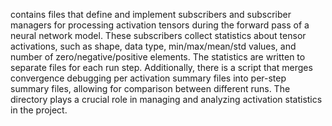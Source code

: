 contains files that define and implement subscribers and subscriber managers for processing activation tensors during the forward pass of a neural network model. These subscribers collect statistics about tensor activations, such as shape, data type, min/max/mean/std values, and number of zero/negative/positive elements. The statistics are written to separate files for each run step. Additionally, there is a script that merges convergence debugging per activation summary files into per-step summary files, allowing for comparison between different runs. The directory plays a crucial role in managing and analyzing activation statistics in the project.